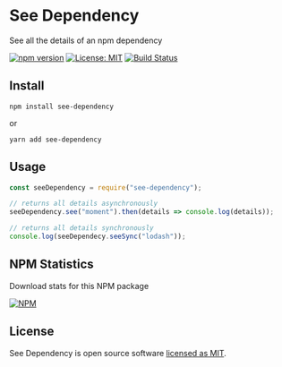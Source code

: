 # See Dependency

See all the details of an npm dependency

[![npm version](https://badge.fury.io/js/see-dependency.svg)](https://www.npmjs.com/package/see-dependency) [![License: MIT](https://img.shields.io/badge/License-MIT-yellow.svg)](https://github.com/andrelmlins/see-dependency/blob/master/LICENSE) [![Build Status](https://travis-ci.com/andrelmlins/see-dependency.svg?branch=master)](https://travis-ci.com/andrelmlins/see-dependency)

## Install

```
npm install see-dependency
```

or

```
yarn add see-dependency
```

## Usage

```js
const seeDependency = require("see-dependency");

// returns all details asynchronously
seeDependency.see("moment").then(details => console.log(details));

// returns all details synchronously
console.log(seeDependecy.seeSync("lodash"));
```

## NPM Statistics

Download stats for this NPM package

[![NPM](https://nodei.co/npm/see-dependency.png)](https://nodei.co/npm/see-dependency/)

## License

See Dependency is open source software [licensed as MIT](https://github.com/andrelmlins/see-dependency/blob/master/LICENSE).

